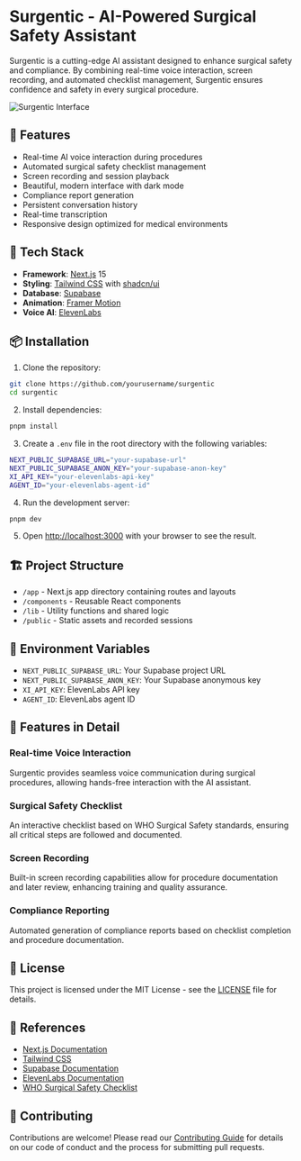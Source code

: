 # Surgentic - AI-Powered Surgical Safety Assistant

Surgentic is a cutting-edge AI assistant designed to enhance surgical safety and compliance. By combining real-time voice interaction, screen recording, and automated checklist management, Surgentic ensures confidence and safety in every surgical procedure.

<img src="public/screenshot.png" alt="Surgentic Interface" />

## 🌟 Features

- Real-time AI voice interaction during procedures
- Automated surgical safety checklist management
- Screen recording and session playback
- Beautiful, modern interface with dark mode
- Compliance report generation
- Persistent conversation history
- Real-time transcription
- Responsive design optimized for medical environments

## 🚀 Tech Stack

- **Framework**: [Next.js](https://nextjs.org/) 15
- **Styling**: [Tailwind CSS](https://tailwindcss.com/) with [shadcn/ui](https://ui.shadcn.com/)
- **Database**: [Supabase](https://supabase.com)
- **Animation**: [Framer Motion](https://www.framer.com/motion/)
- **Voice AI**: [ElevenLabs](https://elevenlabs.io/)

## 📦 Installation

1. Clone the repository:

```bash
git clone https://github.com/yourusername/surgentic
cd surgentic
```

2. Install dependencies:

```bash
pnpm install
```

3. Create a `.env` file in the root directory with the following variables:

```bash
NEXT_PUBLIC_SUPABASE_URL="your-supabase-url"
NEXT_PUBLIC_SUPABASE_ANON_KEY="your-supabase-anon-key"
XI_API_KEY="your-elevenlabs-api-key"
AGENT_ID="your-elevenlabs-agent-id"
```

4. Run the development server:

```bash
pnpm dev
```

5. Open [http://localhost:3000](http://localhost:3000) with your browser to see the result.

## 🏗️ Project Structure

- `/app` - Next.js app directory containing routes and layouts
- `/components` - Reusable React components
- `/lib` - Utility functions and shared logic
- `/public` - Static assets and recorded sessions

## 🔑 Environment Variables

- `NEXT_PUBLIC_SUPABASE_URL`: Your Supabase project URL
- `NEXT_PUBLIC_SUPABASE_ANON_KEY`: Your Supabase anonymous key
- `XI_API_KEY`: ElevenLabs API key
- `AGENT_ID`: ElevenLabs agent ID

## 🏥 Features in Detail

### Real-time Voice Interaction
Surgentic provides seamless voice communication during surgical procedures, allowing hands-free interaction with the AI assistant.

### Surgical Safety Checklist
An interactive checklist based on WHO Surgical Safety standards, ensuring all critical steps are followed and documented.

### Screen Recording
Built-in screen recording capabilities allow for procedure documentation and later review, enhancing training and quality assurance.

### Compliance Reporting
Automated generation of compliance reports based on checklist completion and procedure documentation.

## 📄 License

This project is licensed under the MIT License - see the [LICENSE](LICENSE) file for details.

## 🙏 References

- [Next.js Documentation](https://nextjs.org/docs)
- [Tailwind CSS](https://tailwindcss.com/docs)
- [Supabase Documentation](https://supabase.com/docs)
- [ElevenLabs Documentation](https://elevenlabs.io/docs)
- [WHO Surgical Safety Checklist](https://www.who.int/teams/integrated-health-services/patient-safety/research/safe-surgery)

## 👥 Contributing

Contributions are welcome! Please read our [Contributing Guide](CONTRIBUTING.md) for details on our code of conduct and the process for submitting pull requests.

